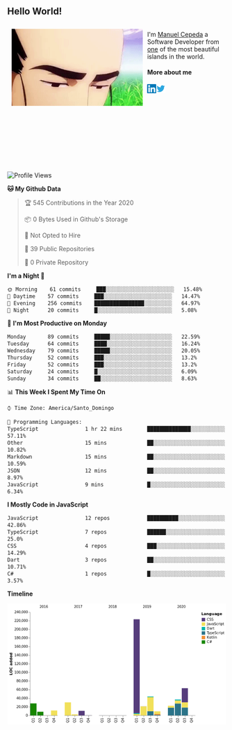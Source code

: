 <h2> Hello World!</h2>

<div style="display:inline-block">
  <img alt="Ah, I see you're a man of culture as well" align="left" width="60%" style="margin: 10px" src="https://raw.githubusercontent.com/mecm1993/mecm1993/master/assets/background.gif">

  I'm [Manuel Cepeda](https://manuelcepeda.dev) a Software Developer from [one](https://en.wikipedia.org/wiki/Dominican_Republic) of the most beautiful islands in the world.

  #### More about me

  <a href="https://www.linkedin.com/in/manuel-cepeda-0336a999/">
    <img align="left" alt="Manuel Cepeda | LinkedIn" width="21px" src="https://raw.githubusercontent.com/mecm1993/mecm1993/master/assets/linkedin.svg" />
  </a>
  <a href="https://twitter.com/mecm1993">
    <img align="left" alt="Manuel Cepeda | Twitter" width="21px" src="https://raw.githubusercontent.com/mecm1993/mecm1993/master/assets/twitter.svg" />
  </a>
  <br />
  <br />
  <br />
  <br />
  <br />
  <br />
  <br />
  <br />
  <br />
  <br />
  <br />
</div>

<!--START_SECTION:waka-->
![Profile Views](http://img.shields.io/badge/Profile%20Views-7-blue)

**🐱 My Github Data** 

> 🏆 545 Contributions in the Year 2020
 > 
> 📦 0 Bytes Used in Github's Storage 
 > 
> 🚫 Not Opted to Hire
 > 
> 📜 39 Public Repositories
 > 
> 🔑 0 Private Repository 
 > 
**I'm a Night 🦉** 

```text
🌞 Morning    61 commits     ███░░░░░░░░░░░░░░░░░░░░░░   15.48% 
🌆 Daytime    57 commits     ███░░░░░░░░░░░░░░░░░░░░░░   14.47% 
🌃 Evening    256 commits    ████████████████░░░░░░░░░   64.97% 
🌙 Night      20 commits     █░░░░░░░░░░░░░░░░░░░░░░░░   5.08%

```
📅 **I'm Most Productive on Monday** 

```text
Monday       89 commits     █████░░░░░░░░░░░░░░░░░░░░   22.59% 
Tuesday      64 commits     ████░░░░░░░░░░░░░░░░░░░░░   16.24% 
Wednesday    79 commits     █████░░░░░░░░░░░░░░░░░░░░   20.05% 
Thursday     52 commits     ███░░░░░░░░░░░░░░░░░░░░░░   13.2% 
Friday       52 commits     ███░░░░░░░░░░░░░░░░░░░░░░   13.2% 
Saturday     24 commits     █░░░░░░░░░░░░░░░░░░░░░░░░   6.09% 
Sunday       34 commits     ██░░░░░░░░░░░░░░░░░░░░░░░   8.63%

```


📊 **This Week I Spent My Time On** 

```text
⌚︎ Time Zone: America/Santo_Domingo

💬 Programming Languages: 
TypeScript               1 hr 22 mins        ██████████████░░░░░░░░░░░   57.11% 
Other                    15 mins             ██░░░░░░░░░░░░░░░░░░░░░░░   10.82% 
Markdown                 15 mins             ██░░░░░░░░░░░░░░░░░░░░░░░   10.59% 
JSON                     12 mins             ██░░░░░░░░░░░░░░░░░░░░░░░   8.97% 
JavaScript               9 mins              █░░░░░░░░░░░░░░░░░░░░░░░░   6.34%

```

**I Mostly Code in JavaScript** 

```text
JavaScript               12 repos            ██████████░░░░░░░░░░░░░░░   42.86% 
TypeScript               7 repos             ██████░░░░░░░░░░░░░░░░░░░   25.0% 
CSS                      4 repos             ███░░░░░░░░░░░░░░░░░░░░░░   14.29% 
Dart                     3 repos             ██░░░░░░░░░░░░░░░░░░░░░░░   10.71% 
C#                       1 repos             █░░░░░░░░░░░░░░░░░░░░░░░░   3.57%

```


**Timeline**

![Chart not found](https://github.com/mecm1993/mecm1993/blob/master/charts/bar_graph.png) 


<!--END_SECTION:waka-->